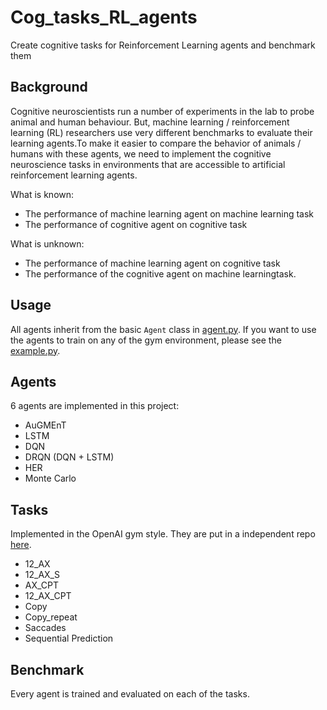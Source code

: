 # Cog_tasks_RL_agents
Create cognitive tasks for Reinforcement Learning agents and benchmark them

## Background
Cognitive neuroscientists run a number of experiments in the lab to probe animal and human behaviour. But, machine learning / reinforcement learning (RL) researchers use very different benchmarks to evaluate their learning agents.To make it easier to compare the behavior of animals / humans with these agents, we need to implement the cognitive neuroscience tasks in environments that are accessible to artificial reinforcement learning agents.

What is known:
* The performance of machine learning agent on machine learning task
* The performance of cognitive agent on cognitive task

What is unknown:
* The performance of machine learning agent on cognitive task
* The performance of the cognitive agent on machine learningtask.

## Usage
All agents inherit from the basic `Agent` class in [agent.py](common/agent.py). If you want to use the agents to train on any of the gym environment, please see the [example.py](example.py).


## Agents
6 agents are implemented in this project:
* AuGMEnT
* LSTM
* DQN
* DRQN (DQN + LSTM)
* HER
* Monte Carlo

## Tasks
Implemented in the OpenAI gym style. They are put in a independent repo [here](https://github.com/CgnRLAgent/cog_ml_tasks).
* 12_AX
* 12_AX_S
* AX_CPT
* 12_AX_CPT
* Copy
* Copy_repeat
* Saccades
* Sequential Prediction

## Benchmark
Every agent is trained and evaluated on each of the tasks.
